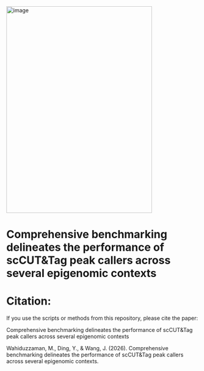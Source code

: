 <img width="381" height="542" alt="image" src="https://github.com/user-attachments/assets/0a61caf3-bc4a-42a3-90b8-b726e70e08f3" />


# Comprehensive benchmarking delineates the performance of scCUT&Tag peak callers across several epigenomic contexts

# Citation:

If you use the scripts or methods from this repository, please cite the paper:

Comprehensive benchmarking delineates the performance of scCUT&Tag peak callers across several epigenomic contexts

Wahiduzzaman, M., Ding, Y., & Wang, J. (2026). Comprehensive benchmarking delineates the performance of scCUT&Tag peak callers across several epigenomic contexts.
